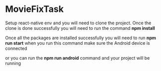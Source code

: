 # MovieFixTask
Setup react-native env and you will need to clone the project.
Once the clone is done successfully you will need to run the command **npm install**

Once all the packages are installed successfully you will need to run **npm run start** when you run this command make sure the Android device is connected

or you can run the **npm run android** command and your project will be running


